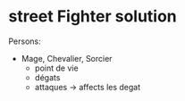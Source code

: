 # street Fighter solution

Persons:
- Mage, Chevalier, Sorcier
    - point de vie
    - dégats
    - attaques -> affects les degat